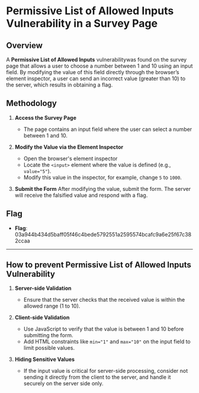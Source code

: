 # Permissive List of Allowed Inputs Vulnerability in a Survey Page

## Overview

A **Permissive List of Allowed Inputs** vulnerabilitywas found on the survey page that allows a user to choose a number between 1 and 10 using an input field. By modifying the value of this field directly through the browser’s element inspector, a user can send an incorrect value (greater than 10) to the server, which results in obtaining a flag.

## Methodology

1. **Access the Survey Page**

   - The page contains an input field where the user can select a number between 1 and 10.

2. **Modify the Value via the Element Inspector**

   - Open the browser's element inspector
   - Locate the `<input>` element where the value is defined (e.g., `value="5"`).
   - Modify this value in the inspector, for example, change `5` to `1000`.

3. **Submit the Form**
   After modifying the value, submit the form. The server will receive the falsified value and respond with a flag.

## Flag

- **Flag**: 03a944b434d5baff05f46c4bede5792551a2595574bcafc9a6e25f67c382ccaa

---

## How to prevent Permissive List of Allowed Inputs Vulnerability

1. **Server-side Validation**

   - Ensure that the server checks that the received value is within the allowed range (1 to 10).

2. **Client-side Validation**

   - Use JavaScript to verify that the value is between 1 and 10 before submitting the form.
   - Add HTML constraints like `min="1"` and `max="10"` on the input field to limit possible values.

3. **Hiding Sensitive Values**
   - If the input value is critical for server-side processing, consider not sending it directly from the client to the server, and handle it securely on the server side only.
